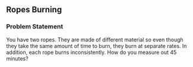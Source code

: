 ## Ropes Burning

### Problem Statement

You have two ropes. They are made of different material so even though they take the same amount of time to burn, they burn at separate rates. In addition, each rope burns inconsistently. How do you measure out 45 minutes?
